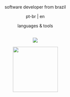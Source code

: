 <p align="center">software developer from brazil</p>
<div align="justify">
  <p align="center">pt-br | en</p>
</div>
<div align="center">
<p align="center">
  <p>languages & tools</p>
  <br>
  <a href="https://skillicons.dev">
    <img src="https://skillicons.dev/icons?i=ts,express,react,git,mongodb,postgresql,python,java&theme=dark" />
  </a>
</p>
</div>
<div align="center">
  <a href="https://github.com/jonssond">
  <img height="149em" src="https://github-readme-stats.vercel.app/api/top-langs/?username=jonssond&layout=compact&langs_count=7&theme=tokyonight"/>
</div>
<br>



